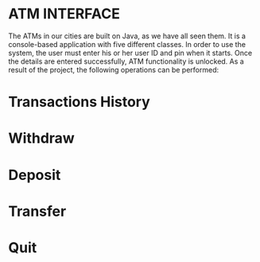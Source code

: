# ATM INTERFACE
The ATMs in our cities are built on Java, as we have all seen them. It is a console-based application with five different classes. In order to use the system, the user must enter his or her user ID and pin when it starts. Once the details are entered successfully, ATM functionality is unlocked. As a result of the project, the following operations can be performed:

# Transactions History
# Withdraw
# Deposit
# Transfer
# Quit
 
